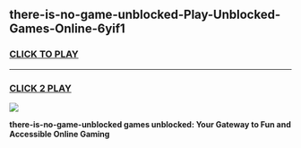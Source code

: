 
## there-is-no-game-unblocked-Play-Unblocked-Games-Online-6yif1
<h3>
<a href="https://premium76.site?title=there-is-no-game-unblocked&ref=24A">CLICK TO PLAY</a></h3>
<hr>

<h3>
<a href="https://premium76.site?title=there-is-no-game-unblocked&ref=24A">CLICK 2 PLAY</a>
  
</h3>

<a href="https://premium76.site?title=there-is-no-game-unblocked&ref=24A"><img src="https://clearcache.store/games.png"></a>


**there-is-no-game-unblocked games unblocked: Your Gateway to Fun and Accessible Online Gaming**
